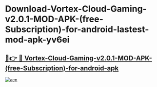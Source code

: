 # Download-Vortex-Cloud-Gaming-v2.0.1-MOD-APK-(free-Subscription)-for-android-lastest-mod-apk-yv6ei

<h2><a href="https://apkcomod.com?title=Vortex-Cloud-Gaming-v2.0.1-MOD-APK-(free-Subscription)-for-android">🔗👉 🔴 Vortex-Cloud-Gaming-v2.0.1-MOD-APK-(free-Subscription)-for-android-apk </a></h2>

[![acn](https://github.com/user-attachments/assets/0f9c940e-d8b0-45ae-aac7-cd30a18b3e1c)](https://apkcomod.com?title=Vortex-Cloud-Gaming-v2.0.1-MOD-APK-(free-Subscription)-for-android)
